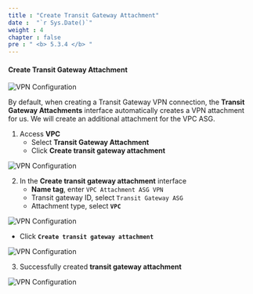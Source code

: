 ```yaml
---
title : "Create Transit Gateway Attachment"
date :  "`r Sys.Date()`" 
weight : 4
chapter : false
pre : " <b> 5.3.4 </b> "
---
```


#### Create Transit Gateway Attachment

![VPN Configuration](/images/22/image.png?featherlight=false&width=90pc)

By default, when creating a Transit Gateway VPN connection, the **Transit Gateway Attachments** interface automatically creates a VPN attachment for us. We will create an additional attachment for the VPC ASG.

1. Access **VPC**
    - Select **Transit Gateway Attachment**
    - Click **Create transit gateway attachment**

![VPN Configuration](/images/22/image%201.png?featherlight=false&width=90pc)

2. In the **Create transit gateway attachment** interface
    - **Name tag**, enter `VPC Attachment ASG VPN`
    - Transit gateway ID, select `Transit Gateway ASG`
    - Attachment type, select **`VPC`**

![VPN Configuration](/images/22/image%202.png?featherlight=false&width=90pc)

- Click **`Create transit gateway attachment`**

![VPN Configuration](/images/22/image%203.png?featherlight=false&width=90pc)

3. Successfully created **transit gateway attachment**

![VPN Configuration](/images/22/image%204.png?featherlight=false&width=90pc)